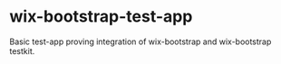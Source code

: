 # wix-bootstrap-test-app

Basic test-app proving integration of wix-bootstrap and wix-bootstrap testkit.